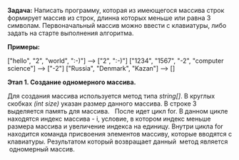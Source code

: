 **Задача:** Написать программу, которая из имеющегося массива строк формирует массив из строк, длинна которых меньше или равна 3 символам. Первоначальный массив можно ввести с клавиатуры, либо задать на старте выполнения алгоритма. 

**Примеры:**

["hello", "2", "world", ":-)"] --> ["2", ":-)"]
["1234", "1567", "-2", "computer science"] --> ["-2"]
["Russia", "Denmark", "Kazan"] --> []

**Этап 1. Создание одномерного массива.**

Для создания массива используется метод типа *string[]*. В круглых скобках *(int size)* указан размер данного массива. 
В строке 3 выделяется память для массива.  
После идет цикл for. 
В данном цикле находятся индекс массива - i, условие, в котором индекс меньше размера массива и увеличение индекса на единицу. 
Внутри цикла for находится команда присвоения элементов массиву, которые вводятся с клавиатуры.
Результатом который возвращает данный  метод является  одномерный массив.
